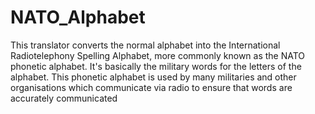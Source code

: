 # NATO_Alphabet
This translator converts the normal alphabet into the International Radiotelephony Spelling Alphabet, more commonly known as the NATO phonetic alphabet. It's basically the military words for the letters of the alphabet. This phonetic alphabet is used by many militaries and other organisations which communicate via radio to ensure that words are accurately communicated
